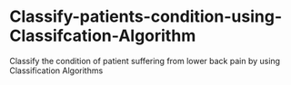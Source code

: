# Classify-patients-condition-using-Classifcation-Algorithm
Classify the condition of patient suffering from lower back pain by using Classification Algorithms
